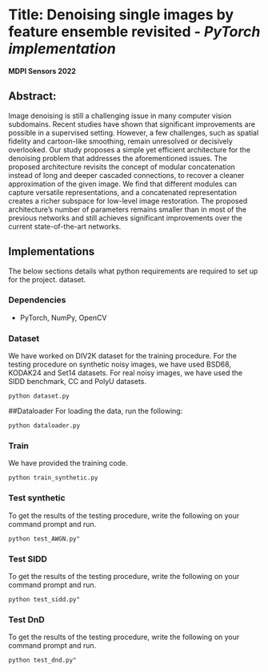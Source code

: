 # Title: Denoising single images by feature ensemble revisited - _PyTorch implementation_

**MDPI Sensors 2022**

## Abstract:
Image denoising is still a challenging issue in many computer vision subdomains. Recent studies have shown that significant improvements are possible in a supervised setting. However, a few challenges, such as spatial fidelity and cartoon-like smoothing, remain unresolved or decisively overlooked. Our study proposes a simple yet efficient architecture for the denoising problem that addresses the aforementioned issues. The proposed architecture revisits the concept of modular concatenation instead of long and deeper cascaded connections, to recover a cleaner approximation of the given image. We find that different modules can capture versatile representations, and a concatenated representation creates a richer subspace for low-level image restoration. The proposed architecture’s number of parameters remains smaller than in most of the previous networks and still achieves significant improvements over the current state-of-the-art networks.

## Implementations

The below sections details what python requirements are required to set up for the project. 
dataset.

### Dependencies
- PyTorch, NumPy, OpenCV

### Dataset
We have worked on DIV2K dataset for the training procedure. For the testing procedure on synthetic noisy images, we have used BSD68, KODAK24 and Set14 datasets. For real noisy images, we have used the SIDD benchmark, CC and PolyU datasets.
```
python dataset.py 
```

##Dataloader
For loading the data, run the following: 
```
python dataloader.py 
```

### Train
We have provided the training code.  
```
python train_synthetic.py 
```

### Test synthetic
To get the results of the testing procedure, write the following on your command prompt and run. 

```
python test_AWGN.py"
```

### Test SIDD
To get the results of the testing procedure, write the following on your command prompt and run. 

```
python test_sidd.py"
```

### Test DnD
To get the results of the testing procedure, write the following on your command prompt and run. 

```
python test_dnd.py"
```
